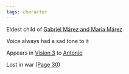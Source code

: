 ```yaml
---
tags: character
---
```

Eldest child of [Gabriel Márez and Maria Márez](</Márez Family/Gabriel and Maria Márez.md#List of Children>)

Voice always had a sad tone to it

Appears in [Vision 3](</Visions/Vision 3.md>) to [Antonio](</Márez Family/Antonio Márez.md>)

Lost in war ([Page 30](</BMU.pdf#page=42>))